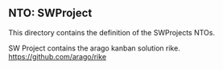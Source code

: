 NTO: SWProject
-----

This directory contains the definition of the SWProjects NTOs.

SW Project contains the arago kanban solution rike. https://github.com/arago/rike
